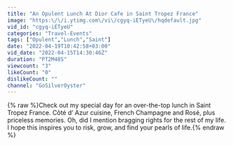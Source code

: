 ```yaml
---
title: "An Opulent Lunch At Dior Cafe in Saint Tropez France"
image: "https:\/\/i.ytimg.com\/vi\/cgyq-iETyeU\/hqdefault.jpg"
vid_id: "cgyq-iETyeU"
categories: "Travel-Events"
tags: ["Opulent","Lunch","Saint"]
date: "2022-04-19T10:42:58+03:00"
vid_date: "2022-04-15T14:30:46Z"
duration: "PT2M48S"
viewcount: "3"
likeCount: "0"
dislikeCount: ""
channel: "GoSilverOyster"
---
```

{% raw %}Check out my special day for an over-the-top lunch in Saint Tropez France. Côté d’ Azur cuisine, French Champagne and Rosé, plus priceless memories. Oh, did I mention bragging rights for the rest of my life. I hope this inspires you to risk, grow, and find your pearls of life.{% endraw %}
